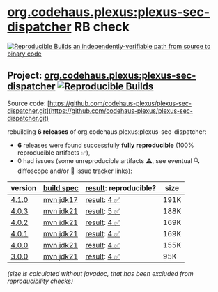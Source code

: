 [org.codehaus.plexus:plexus-sec-dispatcher](https://central.sonatype.com/artifact/org.codehaus.plexus/plexus-sec-dispatcher/versions) RB check
=======

[![Reproducible Builds](https://reproducible-builds.org/images/logos/rb.svg) an independently-verifiable path from source to binary code](https://reproducible-builds.org/)

## Project: [org.codehaus.plexus:plexus-sec-dispatcher](https://central.sonatype.com/artifact/org.codehaus.plexus/plexus-sec-dispatcher/versions) [![Reproducible Builds](https://img.shields.io/endpoint?url=https://raw.githubusercontent.com/jvm-repo-rebuild/reproducible-central/master/content/org/codehaus/plexus/plexus-sec-dispatcher/badge.json)](https://github.com/jvm-repo-rebuild/reproducible-central/blob/master/content/org/codehaus/plexus/plexus-sec-dispatcher/README.md)

Source code: [https://github.com/codehaus-plexus/plexus-sec-dispatcher.git](https://github.com/codehaus-plexus/plexus-sec-dispatcher.git)

rebuilding **6 releases** of org.codehaus.plexus:plexus-sec-dispatcher:
- **6** releases were found successfully **fully reproducible** (100% reproducible artifacts :white_check_mark:),
- 0 had issues (some unreproducible artifacts :warning:, see eventual :mag: diffoscope and/or :memo: issue tracker links):

| version | [build spec](/BUILDSPEC.md) | [result](https://reproducible-builds.org/docs/jvm/): reproducible? | size |
| -- | --------- | ------ | -- |
| [4.1.0](https://central.sonatype.com/artifact/org.codehaus.plexus/plexus-sec-dispatcher/4.1.0/pom) | [mvn jdk17](plexus-sec-dispatcher-4.1.0.buildspec) | [result](plexus-sec-dispatcher-4.1.0.buildinfo): [4 :white_check_mark: ](plexus-sec-dispatcher-4.1.0.buildcompare) | 191K |
| [4.0.3](https://central.sonatype.com/artifact/org.codehaus.plexus/plexus-sec-dispatcher/4.0.3/pom) | [mvn jdk21](plexus-sec-dispatcher-4.0.3.buildspec) | [result](plexus-sec-dispatcher-4.0.3.buildinfo): [5 :white_check_mark: ](plexus-sec-dispatcher-4.0.3.buildcompare) | 188K |
| [4.0.2](https://central.sonatype.com/artifact/org.codehaus.plexus/plexus-sec-dispatcher/4.0.2/pom) | [mvn jdk21](plexus-sec-dispatcher-4.0.2.buildspec) | [result](plexus-sec-dispatcher-4.0.2.buildinfo): [4 :white_check_mark: ](plexus-sec-dispatcher-4.0.2.buildcompare) | 169K |
| [4.0.1](https://central.sonatype.com/artifact/org.codehaus.plexus/plexus-sec-dispatcher/4.0.1/pom) | [mvn jdk21](plexus-sec-dispatcher-4.0.1.buildspec) | [result](plexus-sec-dispatcher-4.0.1.buildinfo): [4 :white_check_mark: ](plexus-sec-dispatcher-4.0.1.buildcompare) | 169K |
| [4.0.0](https://central.sonatype.com/artifact/org.codehaus.plexus/plexus-sec-dispatcher/4.0.0/pom) | [mvn jdk21](plexus-sec-dispatcher-4.0.0.buildspec) | [result](plexus-sec-dispatcher-4.0.0.buildinfo): [4 :white_check_mark: ](plexus-sec-dispatcher-4.0.0.buildcompare) | 155K |
| [3.0.0](https://central.sonatype.com/artifact/org.codehaus.plexus/plexus-sec-dispatcher/3.0.0/pom) | [mvn jdk21](plexus-sec-dispatcher-3.0.0.buildspec) | [result](plexus-sec-dispatcher-3.0.0.buildinfo): [4 :white_check_mark: ](plexus-sec-dispatcher-3.0.0.buildcompare) | 95K |

<i>(size is calculated without javadoc, that has been excluded from reproducibility checks)</i>
